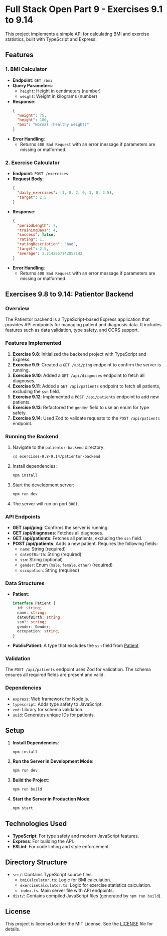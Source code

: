 # Full Stack Open Part 9 - Exercises 9.1 to 9.14

This project implements a simple API for calculating BMI and exercise statistics, built with TypeScript and Express.

## Features

### 1. BMI Calculator
- **Endpoint**: `GET /bmi`
- **Query Parameters**:
  - `height`: Height in centimeters (number)
  - `weight`: Weight in kilograms (number)
- **Response**:
  ```json
  {
    "weight": 75,
    "height": 180,
    "bmi": "Normal (healthy weight)"
  }
  ```
- **Error Handling**:
  - Returns `400 Bad Request` with an error message if parameters are missing or malformed.

### 2. Exercise Calculator
- **Endpoint**: `POST /exercises`
- **Request Body**:
  ```json
  {
    "daily_exercises": [1, 0, 2, 0, 3, 0, 2.5],
    "target": 2.5
  }
  ```
- **Response**:
  ```json
  {
    "periodLength": 7,
    "trainingDays": 4,
    "success": false,
    "rating": 1,
    "ratingDescription": "bad",
    "target": 2.5,
    "average": 1.2142857142857142
  }
  ```
- **Error Handling**:
  - Returns `400 Bad Request` with an error message if parameters are missing or malformed.

## Exercises 9.8 to 9.14: Patientor Backend

### Overview
The Patientor backend is a TypeScript-based Express application that provides API endpoints for managing patient and diagnosis data. It includes features such as data validation, type safety, and CORS support.

### Features Implemented
1. **Exercise 9.8**: Initialized the backend project with TypeScript and Express.
2. **Exercise 9.9**: Created a `GET /api/ping` endpoint to confirm the server is running.
3. **Exercise 9.10**: Added a `GET /api/diagnoses` endpoint to fetch all diagnoses.
4. **Exercise 9.11**: Added a `GET /api/patients` endpoint to fetch all patients, excluding the `ssn` field.
5. **Exercise 9.12**: Implemented a `POST /api/patients` endpoint to add new patients.
6. **Exercise 9.13**: Refactored the `gender` field to use an enum for type safety.
7. **Exercise 9.14**: Used Zod to validate requests to the `POST /api/patients` endpoint.

### Running the Backend
1. Navigate to the `patientor-backend` directory:
   ```bash
   cd exercises-9.8-9.14/patientor-backend
   ```
2. Install dependencies:
   ```bash
   npm install
   ```
3. Start the development server:
   ```bash
   npm run dev
   ```
4. The server will run on port `3001`.

### API Endpoints
- **GET /api/ping**: Confirms the server is running.
- **GET /api/diagnoses**: Fetches all diagnoses.
- **GET /api/patients**: Fetches all patients, excluding the `ssn` field.
- **POST /api/patients**: Adds a new patient. Requires the following fields:
  - `name`: String (required)
  - `dateOfBirth`: String (required)
  - `ssn`: String (optional)
  - `gender`: Enum (`male`, `female`, `other`) (required)
  - `occupation`: String (required)

### Data Structures
- **Patient**:
  ```typescript
  interface Patient {
    id: string;
    name: string;
    dateOfBirth: string;
    ssn?: string;
    gender: Gender;
    occupation: string;
  }
  ```
- **PublicPatient**: A type that excludes the `ssn` field from [Patient](cci:2://file:///c:/Users/Fer/Documents/FullStack-Open/fullstack-open-part9-typescript/exercises-9.8-9.14/patientor-backend/src/types/patient.ts:8:0-15:1).

### Validation
The `POST /api/patients` endpoint uses Zod for validation. The schema ensures all required fields are present and valid.

### Dependencies
- `express`: Web framework for Node.js.
- `typescript`: Adds type safety to JavaScript.
- `zod`: Library for schema validation.
- `uuid`: Generates unique IDs for patients.

## Setup

1. **Install Dependencies**:
   ```bash
   npm install
   ```

2. **Run the Server in Development Mode**:
   ```bash
   npm run dev
   ```

3. **Build the Project**:
   ```bash
   npm run build
   ```

4. **Start the Server in Production Mode**:
   ```bash
   npm start
   ```

## Technologies Used
- **TypeScript**: For type safety and modern JavaScript features.
- **Express**: For building the API.
- **ESLint**: For code linting and style enforcement.

## Directory Structure
- `src/`: Contains TypeScript source files.
  - `bmiCalculator.ts`: Logic for BMI calculation.
  - `exerciseCalculator.ts`: Logic for exercise statistics calculation.
  - `index.ts`: Main server file with API endpoints.
- `dist/`: Contains compiled JavaScript files (generated by `npm run build`).

## License
This project is licensed under the MIT License. See the [LICENSE](LICENSE) file for details.
